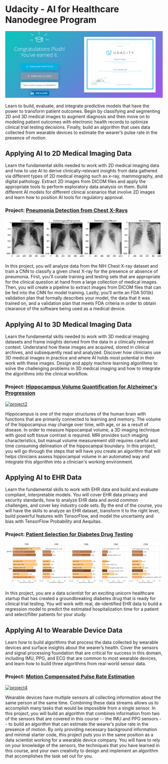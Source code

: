 # Udacity - AI for Healthcare Nanodegree Program

<a href="https://graduation.udacity.com/confirm/CSGVGYNE">![ai4healthcare](images/certificate.png)</a>

Learn to build, evaluate, and integrate predictive models that have the power to transform
patient outcomes. Begin by classifying and segmenting 2D and 3D medical images to augment diagnosis
and then move on to modeling patient outcomes with electronic health records to optimize clinical trial
testing decisions. Finally, build an algorithm that uses data collected from wearable devices to estimate the
wearer’s pulse rate in the presence of motion

## Applying AI to 2D Medical Imaging Data

Learn the fundamental skills needed to work with 2D medical imaging data and how to use AI to derive clinically-relevant insights from data gathered via different types of 2D medical imaging such as x-ray, mammography, and digital pathology. Extract 2D images from DICOM files and apply the appropriate tools to perform exploratory data analysis on them. Build different AI models for different clinical scenarios that involve 2D images and learn how to position AI tools for regulatory approval.

### Project: [Pneumonia Detection from Chest X-Rays](https://github.com/t-thanh/ai4healthcare/tree/master/Project1_Pneumonia_Detection_From_Chest_X-Rays)

<a href="https://github.com/t-thanh/ai4healthcare/tree/master/Project1_Pneumonia_Detection_From_Chest_X-Rays">![project1](images/project_1.png)</a>

In this project, you will analyze data from the NIH Chest X-ray dataset and train a CNN to classify a given chest X-ray for the presence or absence of pneumonia. First, you’ll curate training and testing sets that are appropriate for the clinical question at hand from a large collection of medical images. Then, you will create a pipeline to extract images from DICOM files that can be fed into the CNN for model training. Lastly, you’ll write an FDA 501(k) validation plan that formally describes your model, the data that it was trained on, and a validation plan that meets FDA criteria in order to obtain clearance of the software being used as a medical device.

## Applying AI to 3D Medical Imaging Data
Learn the fundamental skills needed to work with 3D medical imaging datasets and frame insights derived from the data in a clinically relevant context. Understand how these images are acquired, stored in clinical archives, and subsequently read and analyzed. Discover how clinicians use 3D medical images in practice and where AI holds most potential in their work with these images. Design and apply machine learning algorithms to solve the challenging problems in 3D medical imaging and how to integrate the algorithms into the clinical workflow.

### Project: [Hippocampus Volume Quantification for Alzheimer's Progression](https://github.com/t-thanh/ai4healthcare/tree/master/Project2-Quantifying_Alzheimer_Disease_Progression)

<a href="https://github.com/t-thanh/ai4healthcare/tree/master/Project2-Quantifying_Alzheimer_Disease_Progression">![project2](Project2-Quantifying_Alzheimer_Disease_Progression/section1/img/Slicer.png)</a>

Hippocampus is one of the major structures of the human brain with functions that are primarily connected to learning and memory. The volume of the hippocampus may change over time, with age, or as a result of disease. In order to measure hippocampal volume, a 3D imaging technique with good soft tissue contrast is required. MRI provides such imaging characteristics, but manual volume measurement still requires careful and time consuming delineation of the hippocampal boundary. In this project, you will go through the steps that will have you create an algorithm that will helps clinicians assess hippocampal volume in an automated way and integrate this algorithm into a clinician's working environment.

## Applying AI to EHR Data
Learn the fundamental skills to work with EHR data and build and evaluate compliant, interpretable models. You will cover EHR data privacy and security standards, how to analyze EHR data and avoid common challenges, and cover key industry code sets. By the end of the course, you will have the skills to analyze an EHR dataset, transform it to the right level, build powerful features with TensorFlow, and model the uncertainty and bias with TensorFlow Probability and Aequitas.

### Project: [Patient Selection for Diabetes Drug Testing](https://github.com/t-thanh/ai4healthcare/tree/master/Project3_Applying_AI_to_EHR_Data)

<a href="https://github.com/t-thanh/ai4healthcare/tree/master/Project3_Applying_AI_to_EHR_Data">![project3](images/project_3.png)</a>

In this project, you are a data scientist for an exciting unicorn healthcare startup that has created a groundbreaking diabetes drug that is ready for clinical trial testing. You will work with real, de-identified EHR data to build a regression model to predict the estimated hospitalization time for a patient and select/filter patients for your study.

## Applying AI to Wearable Device Data
Learn how to build algorithms that process the data collected by wearable devices and surface insights about the wearer’s health. Cover the sensors and signal processing foundation that are critical for success in this domain, including IMU, PPG, and ECG that are common to most wearable devices, and learn how to build three algorithms from real-world sensor data.

### Project: [Motion Compensated Pulse Rate Estimation](https://github.com/t-thanh/ai4healthcare/tree/master/Project4_Pulse_Rate_Estimation)

<a href="https://github.com/t-thanh/ai4healthcare/tree/master/Project4_Pulse_Rate_Estimation">![project4](Project4_Pulse_Rate_Estimation/heart-rate-age-reference-chart.jpg)</a>

Wearable devices have multiple sensors all collecting information about the same person at the same time. Combining these data streams allows us to accomplish many tasks that would be impossible from a single sensor. In this project, you will build an algorithm that combines information from two of the sensors that are covered in this course -- the IMU and PPG sensors -- to build an algorithm that can estimate the wearer’s pulse rate in the presence of motion. By only providing necessary background information and minimal starter code, this project puts you in the same position as a data scientist working for a wearable device company. You will have to rely on your knowledge of the sensors, the techniques that you have learned in this course, and your own creativity to design and implement an algorithm that accomplishes the task set out for you.
